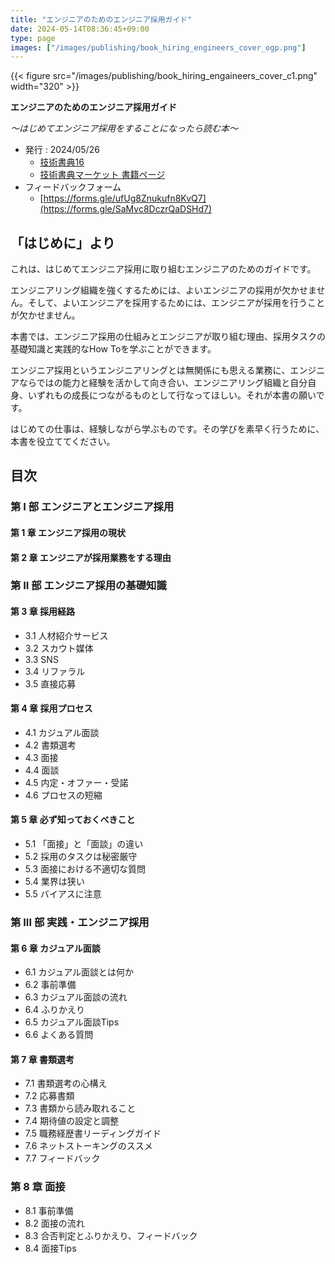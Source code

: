 ```yaml
---
title: "エンジニアのためのエンジニア採用ガイド"
date: 2024-05-14T08:36:45+09:00
type: page
images: ["/images/publishing/book_hiring_engineers_cover_ogp.png"]
---
```


{{< figure src="/images/publishing/book_hiring_engaineers_cover_c1.png" width="320" >}}

**エンジニアのためのエンジニア採用ガイド**

*〜はじめてエンジニア採用をすることになったら読む本〜*

- 発行 : 2024/05/26
  - [技術書典16](https://techbookfest.org/event/tbf16)
  - [技術書典マーケット 書籍ページ](https://techbookfest.org/product/rV8LEGRpUjVA6Ph0BcL80j)
- フィードバックフォーム
  - [https://forms.gle/ufUg8Znukufn8KvQ7](https://forms.gle/SaMvc8DczrQaDSHd7)


## 「はじめに」より

これは、はじめてエンジニア採用に取り組むエンジニアのためのガイドです。

エンジニアリング組織を強くするためには、よいエンジニアの採用が欠かせません。そして、よいエンジニアを採用するためには、エンジニアが採用を行うことが欠かせません。

本書では、エンジニア採用の仕組みとエンジニアが取り組む理由、採用タスクの基礎知識と実践的なHow Toを学ぶことができます。

エンジニア採用というエンジニアリングとは無関係にも思える業務に、エンジニアならではの能力と経験を活かして向き合い、エンジニアリング組織と自分自身、いずれもの成長につながるものとして行なってほしい。それが本書の願いです。

はじめての仕事は、経験しながら学ぶものです。その学びを素早く行うために、本書を役立ててください。

## 目次
### 第 I 部 エンジニアとエンジニア採用
#### 第 1 章 エンジニア採用の現状
#### 第 2 章 エンジニアが採用業務をする理由
### 第 II 部 エンジニア採用の基礎知識
#### 第 3 章 採用経路
- 3.1 人材紹介サービス
- 3.2 スカウト媒体
- 3.3 SNS
- 3.4 リファラル
- 3.5 直接応募
#### 第 4 章 採用プロセス
- 4.1 カジュアル面談
- 4.2 書類選考
- 4.3 面接
- 4.4 面談
- 4.5 内定・オファー・受諾
- 4.6 プロセスの短縮
#### 第 5 章 必ず知っておくべきこと
- 5.1 「面接」と「面談」の違い
- 5.2 採用のタスクは秘密厳守
- 5.3 面接における不適切な質問
- 5.4 業界は狭い
- 5.5 バイアスに注意
### 第 III 部 実践・エンジニア採用
#### 第 6 章 カジュアル面談
- 6.1 カジュアル面談とは何か
- 6.2 事前準備
- 6.3 カジュアル面談の流れ
- 6.4 ふりかえり
- 6.5 カジュアル面談Tips
- 6.6 よくある質問
#### 第 7 章 書類選考
- 7.1 書類選考の心構え
- 7.2 応募書類
- 7.3 書類から読み取れること
- 7.4 期待値の設定と調整
- 7.5 職務経歴書リーディングガイド
- 7.6 ネットストーキングのススメ
- 7.7 フィードバック
### 第 8 章 面接
- 8.1 事前準備
- 8.2 面接の流れ
- 8.3 合否判定とふりかえり、フィードバック
- 8.4 面接Tips
